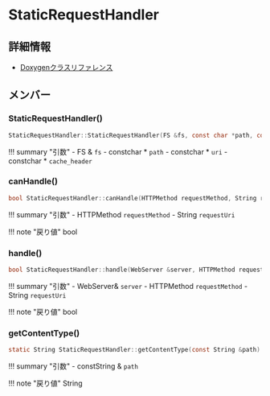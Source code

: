 # StaticRequestHandler



## 詳細情報

- [Doxygenクラスリファレンス](https://lang-ship.com/reference/ESP32/1.0.2/class_static_request_handler.html)

## メンバー

### StaticRequestHandler()



```c
StaticRequestHandler::StaticRequestHandler(FS &fs, const char *path, const char *uri, const char *cache_header)
```

!!! summary "引数"
	- FS & `fs` 
	- constchar * `path` 
	- constchar * `uri` 
	- constchar * `cache_header` 



### canHandle()



```c
bool StaticRequestHandler::canHandle(HTTPMethod requestMethod, String requestUri) override
```

!!! summary "引数"
	- HTTPMethod `requestMethod` 
	- String `requestUri` 

!!! note "戻り値"
	bool



### handle()



```c
bool StaticRequestHandler::handle(WebServer &server, HTTPMethod requestMethod, String requestUri) override
```

!!! summary "引数"
	- WebServer& `server` 
	- HTTPMethod `requestMethod` 
	- String `requestUri` 

!!! note "戻り値"
	bool



### getContentType()



```c
static String StaticRequestHandler::getContentType(const String &path)
```

!!! summary "引数"
	- constString & `path` 

!!! note "戻り値"
	String



